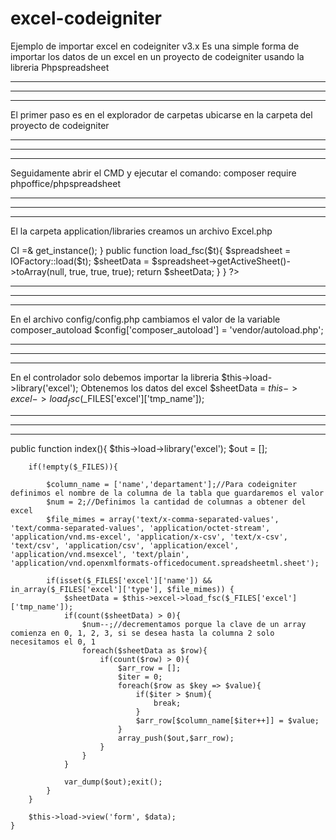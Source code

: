 # excel-codeigniter
Ejemplo de importar excel en codeigniter v3.x
Es una simple forma de importar los datos de un excel en un proyecto de codeigniter usando la libreria Phpspreadsheet

---------------------------------------------------------------------------------------------------------------------------
---------------------------------------------------------------------------------------------------------------------------
---------------------------------------------------------------------------------------------------------------------------

El primer paso es en el explorador de carpetas ubicarse en la carpeta del proyecto de codeigniter

---------------------------------------------------------------------------------------------------------------------------
---------------------------------------------------------------------------------------------------------------------------
---------------------------------------------------------------------------------------------------------------------------

Seguidamente abrir el CMD y ejecutar el comando:
composer require phpoffice/phpspreadsheet

---------------------------------------------------------------------------------------------------------------------------
---------------------------------------------------------------------------------------------------------------------------
---------------------------------------------------------------------------------------------------------------------------

El la carpeta application/libraries creamos un archivo Excel.php

<?php
if (!defined('BASEPATH')) exit('No direct script access allowed');
use PhpOffice\PhpSpreadsheet\IOFactory;

class Excel {

    protected $CI;

    public function __construct(){
        $this->CI =& get_instance();
    }

	public function load_fsc($t){
		$spreadsheet = IOFactory::load($t);
		$sheetData = $spreadsheet->getActiveSheet()->toArray(null, true, true, true);
		return $sheetData;
	}
}
?>

---------------------------------------------------------------------------------------------------------------------------
---------------------------------------------------------------------------------------------------------------------------
---------------------------------------------------------------------------------------------------------------------------

En el archivo config/config.php cambiamos el valor de la variable composer_autoload
$config['composer_autoload'] = 'vendor/autoload.php';

---------------------------------------------------------------------------------------------------------------------------
---------------------------------------------------------------------------------------------------------------------------
---------------------------------------------------------------------------------------------------------------------------

En el controlador solo debemos importar la libreria
$this->load->library('excel');
Obtenemos los datos del excel
$sheetData = $this->excel->load_fsc($_FILES['excel']['tmp_name']);

---------------------------------------------------------------------------------------------------------------------------
---------------------------------------------------------------------------------------------------------------------------
---------------------------------------------------------------------------------------------------------------------------

public function index(){
		$this->load->library('excel');
		$out = [];

		if(!empty($_FILES)){

			$column_name = ['name','departament'];//Para codeigniter definimos el nombre de la columna de la tabla que guardaremos el valor
			$num = 2;//Definimos la cantidad de columnas a obtener del excel
			$file_mimes = array('text/x-comma-separated-values', 'text/comma-separated-values', 'application/octet-stream', 'application/vnd.ms-excel', 'application/x-csv', 'text/x-csv', 'text/csv', 'application/csv', 'application/excel', 'application/vnd.msexcel', 'text/plain', 'application/vnd.openxmlformats-officedocument.spreadsheetml.sheet');

			if(isset($_FILES['excel']['name']) && in_array($_FILES['excel']['type'], $file_mimes)) {
				$sheetData = $this->excel->load_fsc($_FILES['excel']['tmp_name']);
				if(count($sheetData) > 0){
					$num--;//decrementamos porque la clave de un array comienza en 0, 1, 2, 3, si se desea hasta la columna 2 solo necesitamos el 0, 1
					foreach($sheetData as $row){
						if(count($row) > 0){
							$arr_row = [];
							$iter = 0;
							foreach($row as $key => $value){
								if($iter > $num){
									break;
								}
								$arr_row[$column_name[$iter++]] = $value;
							}
							array_push($out,$arr_row);
						}
					}
				}
				
				var_dump($out);exit();
			}
		}
		
		$this->load->view('form', $data);
	}
